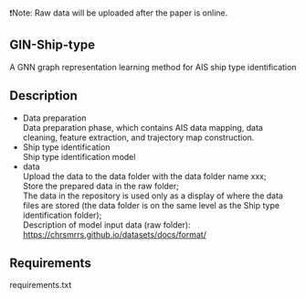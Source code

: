 :exclamation:Note: Raw data will be uploaded after the paper is online.  

## GIN-Ship-type  
A GNN graph representation learning method for AIS ship type identification  
## Description
* Data preparation  
Data preparation phase, which contains AIS data mapping, data cleaning, feature extraction, and trajectory map construction.  
* Ship type identification  
Ship type identification model  
* data  
Upload the data to the data folder with the data folder name xxx;  
Store the prepared data in the raw folder;  
The data in the repository is used only as a display of where the data files are stored (the data folder is on the same level as the Ship type identification folder);  
Description of model input data (raw folder): https://chrsmrrs.github.io/datasets/docs/format/

## Requirements  
requirements.txt
